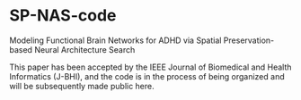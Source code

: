 # SP-NAS-code

Modeling Functional Brain Networks for ADHD via Spatial Preservation-based Neural Architecture Search

This paper has been accepted by the IEEE Journal of Biomedical and Health Informatics (J-BHI), and the code is in the process of being organized and will be subsequently made public here.
